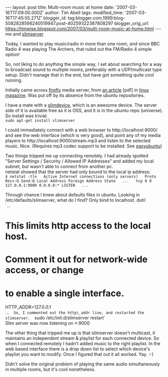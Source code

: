 \--- layout: post title: Multi-room music at home date: '2007-03-16T17:09:00.000Z' author: Tim Abell tags: modified\_time: '2007-03-16T17:45:55.271Z' blogger\_id: tag:blogger.com,1999:blog-5082828566240519947.post-40259322387808297 blogger\_orig\_url: https://timwise.blogspot.com/2007/03/multi-room-music-at-home.html --- me and [slimserver](http://freshmeat.net/projects/slimserver/)  
  
Today, I wanted to play music/radio in more than one room, and since BBC Radio 4 was playing The Archers, that ruled out the FM/Radio 4 simple option!  
  
So, not liking to do anything the simple way, I set about searching for a way to broadcast sound to multiple rooms, preferably with a UDP/multicast type setup. Didn't manage that in the end, but have got something quite cool running.  
  
Initially came across [firefly](http://www.fireflymediaserver.org/) media server, from [an article](http://www.linux-magazine.com/issue/77/Firefly_Audio_Streaming.pdf) \[pdf\] in [linux magazine](http://www.linux-magazine.com/). Was put off by its absence from the ubuntu repositories.  
  
I have a mate with a [slimdevice](http://www.slimdevices.com/), which is an awesome device. The server side of it is available free as it is OSS, and it is in the ubuntu repo (universe). So install was trivial:  
`sudo apt-get install slimserver`  
  
I could immediately connect with a web browser to http://localhost:9000/ and see the web interface (which is very good), and point any of my media players to http://localhost:9000/stream.mp3 and listen to the selected music. Nice. (Requires mp3 codec support to be installed. See [easyubuntu](http://easyubuntu.freecontrib.org/))  
  
Two things tripped me up connecting remotely. I had already spotted "Server Settings / Security / Allowed IP Addresses" and added my local subnet, but wasn't able to connect from another pc.  
netstat showed that the server had only bound to the local ip address:  
`$ netstat -tln  
Active Internet connections (only servers)  
Proto Recv-Q Send-Q Local Address Foreign Address State  
...  
tcp 0 0 127.0.0.1:9000 0.0.0.0:* LISTEN  
...  
`  
  
Through chance I knew about defaults files in ubuntu. Looking in /etc/defaults/slimserver, what do I find? Only bind to localhost. duh!  
`...  
# This limits http access to the local host.  
# Comment it out for network-wide access, or change  
# to enable a single interface.  
HTTP_ADDR=127.0.0.1  
...`  
So, I commented out the http\_addr line, and restarted the slimserver.  
`sudo /etc/init.d/slimserver restart`  
Slim server was now listening on \*:9000  
  
The other thing that tripped me up is that slimserver doesn't multicast, it maintains an independent stream & playlist for each connected device. So when I connected remotely I hadn't added music to the right playlist. In the web based interface there is a drop down list to select which device's playlist you want to modify. Once I figured that out it all worked. Yay. :-)  
  
Didn't solve the original problem of playing the same audio simultaneously in multiple rooms, but it's cool nonetheless.
